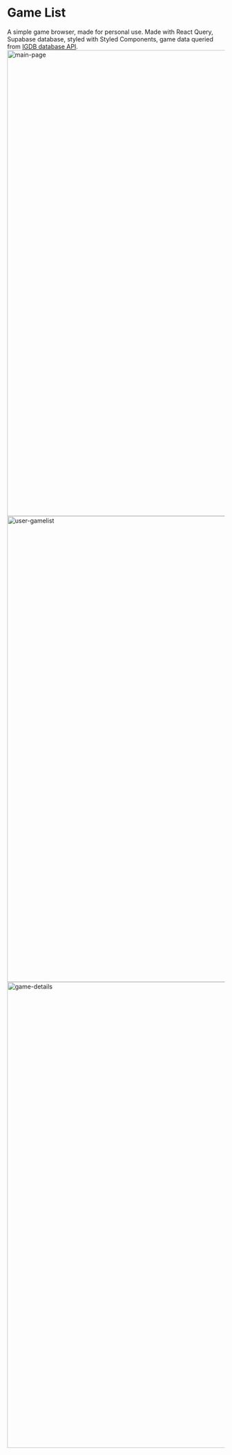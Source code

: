 # Game List
A simple game browser, made for personal use. Made with React Query, Supabase database, styled with Styled Components, game data queried from [IGDB database API](https://api-docs.igdb.com).
<img width="1920" height="1080" alt="main-page" src="https://github.com/user-attachments/assets/c9c1ffcd-fffe-41f0-b87f-6dece1efbd47" />
<img width="1920" height="1080" alt="user-gamelist" src="https://github.com/user-attachments/assets/f0e12bab-e68f-410b-8c7a-9f690cc8c04d" />
<img width="1920" height="1080" alt="game-details" src="https://github.com/user-attachments/assets/4ecaf2ea-4e8f-4a93-ad78-588a9a131343" />
